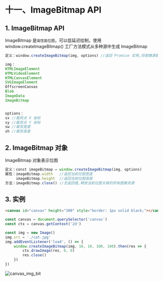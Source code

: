 # 十一、ImageBitmap API

## 1. ImageBitmap API

ImageBitmap 是`高性能位图`，可以低延迟绘制，使用 window.createImageBitmap() 工厂方法模式从多种源中生成 ImageBitmap

```js
定义：window.createImageBitmap(img, options) //返回 Promise 实例,将图像源裁剪为指定规格的像素矩阵 ImageBitmap

img：
HTMLImageElement
HTMLVideoElement
HTMLCanvasElement
SVGImageElement
OffscreenCanvas
Blob
ImageData
ImageBitmap


options：
sx //裁剪点 X 坐标
sy //裁剪点 Y 坐标
sw //裁剪宽度
sh //裁剪高度
```

## 2. ImageBitmap 对象

ImageBitmap 对象表示位图

```js
定义：const imageBitmap = window.createImageBitmap(img, options)
属性：imageBitmap.width   //返回当前位图宽度
     imageBitmap.height  //返回当前位图高度
方法：imageBitmap.close() //无返回值,释放当前位图关联的所有图像资源
```

## 3. 实例

```html
<canvas id="canvas" height="300" style="border: 1px solid black;"></canvas>
```

```js
const canvas = document.querySelector('canvas')
const ctx = canvas.getContext('2d')

const img = new Image()
img.src = './cat.jpg'
img.addEventListener('load', () => {
    window.createImageBitmap(img, 10, 10, 100, 100).then(res => {
        ctx.drawImage(res, 0, 0)
        res.close()
    })
})
```

![canvas_img_bit]()

